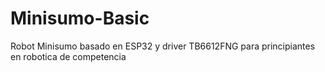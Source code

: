 # Minisumo-Basic
Robot Minisumo basado en ESP32 y driver TB6612FNG para principiantes en robotica de competencia
